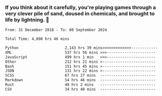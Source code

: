 ### If you think about it carefully, you're playing games through a very clever pile of sand, doused in chemicals, and brought to life by lightning.  👋


<!--START_SECTION:waka-->

```txt
From: 31 December 2018 - To: 08 September 2024

Total Time: 4,098 hrs 46 mins

Python                     2,143 hrs 39 mins>>>>>>>>>>>>>------------   52.31 %
XML                        537 hrs 56 mins >>>----------------------   13.13 %
JavaScript                 499 hrs 1 min   >>>----------------------   12.18 %
Other                      212 hrs 21 mins >------------------------   05.18 %
Bash                       151 hrs 45 mins >------------------------   03.70 %
JSON                       131 hrs 22 mins >------------------------   03.21 %
SCSS                       67 hrs 27 mins  -------------------------   01.65 %
Markdown                   54 hrs 46 mins  -------------------------   01.34 %
Rust                       48 hrs 2 mins   -------------------------   01.17 %
CSV                        34 hrs 40 mins  -------------------------   00.85 %
```

<!--END_SECTION:waka-->
